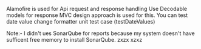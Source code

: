 
Alamofire is used for Api request and response handling
Use Decodable models for response
MVC design approach is used for this.
You can test date value change formatter unit test case  (testDateValues)

Note:- I didn't ues SonarQube for reports because my system doesn't have sufficent free memory to install SonarQube.
  zxzx 
  xzxz
